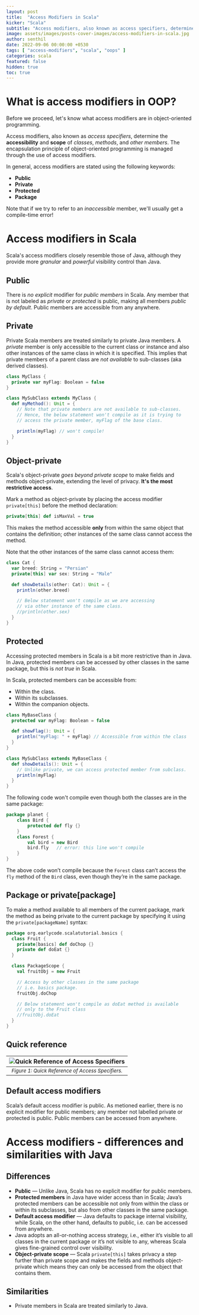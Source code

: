 ```yaml
---
layout: post
title:  "Access Modifiers in Scala"
kicker: "Scala"
subtitle: "Access modifiers, also known as access specifiers, determine the accessibility and scope of classes, methods, and other members. Scala's access modifiers closely resemble those of Java, although they provide more granular and powerful visibility control than Java."
image: assets/images/posts-cover-images/access-modifiers-in-scala.jpg
author: senthil
date: 2022-09-06 00:00:00 +0530
tags: [ "access-modifiers", "scala", "oops" ]
categories: scala
featured: false
hidden: true
toc: true
---
```


# What is access modifiers in OOP?

Before we proceed, let's know what access modifiers are in object-oriented programming.

Access modifiers, also known as *access specifiers*, determine the **accessibility** and **scope** of *classes*, *methods*, and *other members*. The encapsulation principle of object-oriented programming is managed through the use of access modifiers.

In general, access modifiers are stated using the following keywords:

- **Public**
- **Private**
- **Protected**
- **Package**

Note that if we try to refer to an *inaccessible* member, we'll usually get a compile-time error!

# Access modifiers in Scala

Scala's access modifiers closely resemble those of Java, although they provide more *granular* and *powerful* visibility control than Java.

## Public

There is *no explicit* modifier for *public members* in Scala. Any member that is not labeled as *private* or *protected* is public, making all members *public by default*. Public members are accessible from any anywhere.

## Private

Private Scala members are treated similarly to private Java members. A *private* member is only accessible to the current class or instance and also other instances of the same class in which it is specified. This implies that private members of a parent class are *not available* to sub-classes (aka derived classes).

```scala
class MyClass {
  private var myFlag: Boolean = false
}

class MySubClass extends MyClass {
  def myMethod(): Unit = {
    // Note that private members are not available to sub-classes.
    // Hence, the below statement won't compile as it is trying to
    // access the private member, myFlag of the base class.

    println(myFlag) // won't compile!
  }
}
```

## Object-private

Scala's object-private *goes beyond private scope* to make fields and methods object-private, extending the level of privacy. **It's the most restrictive access**. 

Mark a method as object-private by placing the access modifier `private[this]` before the method declaration:

```scala
private[this] def isMaxVal = true
```

This makes the method accessible **only** from within the same object that contains the definition; other instances of the same class cannot access the method.

Note that the other instances of the same class cannot access them:

```scala
class Cat {
  var breed: String = "Persian"
  private[this] var sex: String = "Male"

  def showDetails(other: Cat): Unit = {
    println(other.breed)

    // Below statement won't compile as we are accessing
    // via other instance of the same class.
    //println(other.sex)
  }
}
```

## Protected

Accessing protected members in Scala is a bit more restrictive than in Java. In Java, protected members can be accessed by other classes in the same package, but this is *not true* in Scala.

In Scala, protected members can be accessible from:

- Within the class.
- Within its subclasses.
- Within the companion objects.

```scala
class MyBaseClass {
  protected var myFlag: Boolean = false

  def showFlag(): Unit = {
    println("myFlag: " + myFlag) // Accessible from within the class
  }
}

class MySubClass extends MyBaseClass {
  def showDetails(): Unit = {
    // Unlike private, we can access protected member from subclass.
    println(myFlag)
  }
}
```

The following code won't compile even though both the classes are in the same package:

```scala
package planet {
    class Bird {
        protected def fly {}
    }
    class Forest {
        val bird = new Bird
        bird.fly   // error: this line won't compile
    }
}
```

The above code won’t compile because the `Forest` class can’t access the `fly` method of the `Bird` class, even though they’re in the same package.

## Package or private[package]

To make a method available to all members of the current package, mark the method as being private to the current package by specifying it using the `private[packageName]` syntax:

```scala
package org.earlycode.scalatutorial.basics {
  class Fruit {
    private[basics] def doChop {}
    private def doEat {}
  }

  class PackageScope {
    val fruitObj = new Fruit

    // Access by other classes in the same package 
    // i.e. basics package.
    fruitObj.doChop

    // Below statement won't compile as doEat method is available
    // only to the Fruit class
    //fruitObj.doEat
  }
}
```

## Quick reference

|![Quick Reference of Access Specifiers](/assets/images/posts/scala-quick-reference-access-modifiers.png "Quick Reference of Access Specifiers")|
|:-:|
|<sup>*Figure 1: Quick Reference of Access Specifiers.*</sup>|<br/><br/>

## Default access modifiers

Scala’s default access modifier is public. As metioned earlier, there is no explicit modifier for public members; any member not labelled private or protected is public. Public members can be accessed from anywhere.

# Access modifiers - differences and similarities with Java

## Differences

- **Public** — Unlike Java, Scala has no explicit modifier for public members.
- **Protected members** in Java have wider access than in Scala; Java’s protected members can be accessible not only from within the class or within its subclasses, but also from other classes in the same package.
- **Default access modifier** — Java defaults to package internal visibility, while Scala, on the other hand, defaults to public, i.e. can be accessed from anywhere.
- Java adopts an all-or-nothing access strategy, i.e., either it’s visible to all classes in the current package or it’s not visible to any, whereas Scala gives fine-grained control over visibility.
- **Object-private scope** — Scala `private[this]` takes privacy a step further than private scope and makes the fields and methods object-private which means they can only be accessed from the object that contains them.

## Similarities

- Private members in Scala are treated similarly to Java.